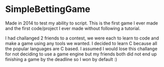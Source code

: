 # SimpleBettingGame
Made in 2014 to test my ability to script. This is the first game I ever made and the first code/project I ever made without following a tutorial.  

I had challanged 2 friends to a contest, we were each to learn to code and make a game using any tools we wanted. 
I decided to learn C because all the popular languages are C based. I assumed I would lose this challange for not deciding to use a game engine
but my friends both did not end up finishing a game by the deadline so I won by default :)
